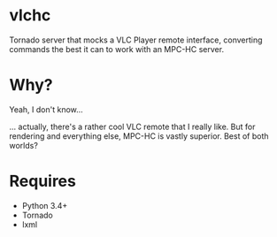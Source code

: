 vlchc
=====

Tornado server that mocks a VLC Player remote interface, converting commands
the best it can to work with an MPC-HC server.

Why?
====

Yeah, I don't know...

... actually, there's a rather cool VLC remote that I really like.  But for
rendering and everything else, MPC-HC is vastly superior. Best of both worlds?


Requires
========

* Python 3.4+
* Tornado
* lxml
